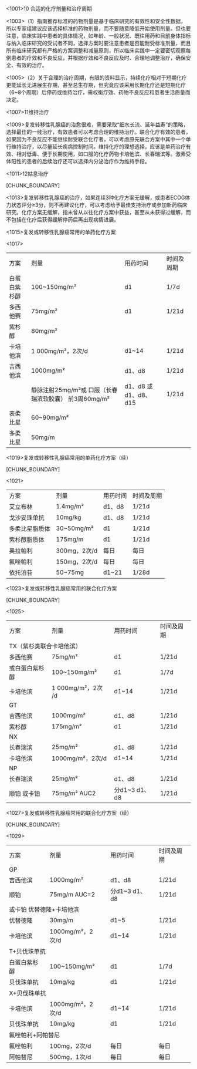 
<1001>10 合适的化疗剂量和治疗周期

<1003>（1）指南推荐标准的药物剂量是基于临床研究的有效性和安全性数据，所以专家组建议应该选择标准的药物剂量，而不要随意降低开始使用剂量。但也要注意，临床实践中患者的具体情况，如年龄、一般状况、既往用药和目前身体指标与纳入临床研究的受试者不同，选择方案时要注意患者是否能耐受标准剂量，而且所有临床研究都有严格的方案调整和减量原则，所以临床实践中一定要密切观察每例患者的疗效和不良反应，并根据疗效和不良反应及时、合理地调整治疗，确保安全、有效的治疗。

<1005>（2）关于合理的治疗周期，有限的资料显示，持续化疗相对于短期化疗更能延长无进展生存期，甚至总生存期，但究竟应该采用长期化疗还是短期化疗（6\~8个周期）后停药或维持治疗，需权衡疗效、药物不良反应和患者生活质量而决定。

<1007>11维持治疗

<1009>复发转移性乳腺癌的治愈很难，需要采取“细水长流、延年益寿”的策略，选择最佳的一线治疗，有效患者可以考虑合理的维持治疗。联合化疗有效的患者，如果因为不良反应不能继续耐受联合化疗者，可以考虑原先联合方案中其中一个单行维持治疗，以尽量延长疾病控制时间。维持化疗的理想选择，应该是单药治疗有效、相对低毒、便于长期使用，如口服的化疗药物卡培他滨、长春瑞滨等。激素受体阳性的患者的后续治疗还可以选择内分泌治疗作为维持手段。

<1011>12姑息治疗


[CHUNK_BOUNDARY]

<1013>复发转移性乳腺癌的治疗，如果连续3种化疗方案无缓解，或患者ECOG体力状态评分≥3分，则不再建议化疗，可以考虑给予最佳支持治疗或参加新药临床研究。化疗方案无缓解，指未曾从以往化疗方案中获益，甚至从未获得过缓解，而不包括在化疗后获得缓解停药后再出现病情进展。

<1015>复发或转移性乳腺癌常用的单药化疗方案

<1017><table><tr><td>方案</td><td>剂量</td><td>用药时间</td><td>时间及周期</td></tr><tr><td>白蛋白紫杉醇</td><td>100~150mg/m²</td><td>d1</td><td>1/7d</td></tr><tr><td>多西他赛</td><td>75mg/m²</td><td>d1</td><td>1/21d</td></tr><tr><td>紫杉醇</td><td>80mg/m²</td><td></td><td></td></tr><tr><td>卡培他滨</td><td>1 000mg/m²，2次/d</td><td>d1~14</td><td>1/21d</td></tr><tr><td>吉西他滨</td><td>1000mg/m²</td><td>d1、d8</td><td>1/21d</td></tr><tr><td></td><td>静脉注射25mg/m²或 口服（长春瑞滨软胶囊） 前3周60mg/m²</td><td>d1、d8 或 d1、d8、d15</td><td>1/21d</td></tr><tr><td>表柔比星</td><td>60~90mg/m²</td><td></td><td></td></tr><tr><td>多柔比星</td><td>50mg/m</td><td></td><td></td></tr></table>

<1019>复发或转移性乳腺癌常用的单药化疗方案（续）


[CHUNK_BOUNDARY]

<1021><table><tr><td>方案</td><td>剂量</td><td>用药时间</td><td>时间及周期</td></tr><tr><td>艾立布林</td><td>1.4mg/m²</td><td>d1、d8</td><td>1/21d</td></tr><tr><td>戈沙妥珠单抗</td><td>10mg/kg</td><td>d1、d8</td><td>1/21d</td></tr><tr><td>多柔比星脂质体</td><td>30~50mg/m²</td><td>d1</td><td>1/21d</td></tr><tr><td>紫杉醇脂质体</td><td>175mg/m</td><td>d1</td><td>1/21d</td></tr><tr><td>奥拉帕利</td><td>300mg，2次/d</td><td>每日</td><td>每日</td></tr><tr><td>氟唑帕利</td><td>150mg，2次/d</td><td>每日</td><td>每日</td></tr><tr><td>依托泊苷</td><td>50~75mg</td><td>d1~21</td><td>1/28d</td></tr></table>

<1023>复发或转移性乳腺癌常用的联合化疗方案


[CHUNK_BOUNDARY]

<1025><table><tr><td>方案</td><td>剂量</td><td>用药时间</td><td>时间及周期</td></tr><tr><td colspan="4">TX（紫杉类联合卡培他滨）</td></tr><tr><td>多西他赛</td><td>75mg/m²</td><td>d1</td><td>1/21d</td></tr><tr><td>或白蛋白紫杉醇</td><td>100~150mg/m²</td><td>d1</td><td>1/7d</td></tr><tr><td>卡培他滨</td><td>1 000mg/m²，2次 /d</td><td>d1~14</td><td>1/21d</td></tr><tr><td colspan="4">GT</td></tr><tr><td>吉西他滨</td><td>1000mg/m²</td><td>d1、d8</td><td>1/21d</td></tr><tr><td>紫杉醇</td><td>175mg/m²</td><td>d1</td><td>1/21d</td></tr><tr><td colspan="4">NX</td></tr><tr><td>长春瑞滨</td><td>25mg/m²</td><td>d1、d8</td><td>1/21d</td></tr><tr><td>卡培他滨</td><td>1000mg/m²，2次/d</td><td>d1~14</td><td>1/21d</td></tr><tr><td colspan="4">NP</td></tr><tr><td>长春瑞滨</td><td>25mg/m²</td><td>d1、d8</td><td>1/21d</td></tr><tr><td>顺铂 或卡铂</td><td>75mg/m² AUC2</td><td>分d1~3 d1、d8</td><td>1/21d</td></tr></table>

<1027>复发或转移性乳腺癌常用的联合化疗方案（续）


[CHUNK_BOUNDARY]

<1029><table><tr><td>方案</td><td>剂量</td><td>用药时间</td><td>时间及周期</td></tr><tr><td colspan="4">GP</td></tr><tr><td>吉西他滨</td><td>1000mg/m²</td><td>d1、d8</td><td>1/21d</td></tr><tr><td>顺铂</td><td>75mg/m AUC=2</td><td>分d1~3 d1、d8</td><td>1/21d</td></tr><tr><td colspan="4">或卡铂 优替德隆+卡培他滨</td></tr><tr><td>优替德隆</td><td>30mg/m</td><td>d1~5</td><td>1/21d</td></tr><tr><td>卡培他滨</td><td>1000mg/m²，2次/d</td><td>d1~14</td><td>1/21d</td></tr><tr><td colspan="4">T+贝伐珠单抗</td></tr><tr><td>白蛋白紫杉醇</td><td>100~150mg/m²</td><td>d1</td><td>1/7d</td></tr><tr><td>贝伐珠单抗</td><td>10mg/kg</td><td>d1</td><td>1/21d</td></tr><tr><td colspan="4">X+贝伐珠单抗</td></tr><tr><td>卡培他滨</td><td>1000mg/m²，2次/d</td><td>d1~14</td><td>1/21d</td></tr><tr><td>贝伐珠单抗</td><td>10mg/kg</td><td>d1</td><td>1/21d</td></tr><tr><td colspan="4">氟唑帕利+阿帕替尼</td></tr><tr><td>氟唑帕利</td><td>100mg，2次/d</td><td>每日</td><td>每日</td></tr><tr><td>阿帕替尼</td><td>500mg，1次/d</td><td>每日</td><td>每日</td></tr></table>